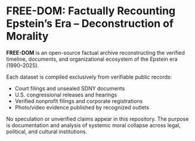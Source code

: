 # FREE-DOM: Factually Recounting Epstein’s Era – Deconstruction of Morality

**FREE-DOM** is an open-source factual archive reconstructing the verified
timeline, documents, and organizational ecosystem of the Epstein era (1990–2025).

Each dataset is compiled exclusively from verifiable public records:
- Court filings and unsealed SDNY documents  
- U.S. congressional releases and hearings  
- Verified nonprofit filings and corporate registrations  
- Photo/video evidence published by recognized outlets  

No speculation or unverified claims appear in this repository.
The purpose is documentation and analysis of systemic moral collapse
across legal, political, and cultural institutions.
